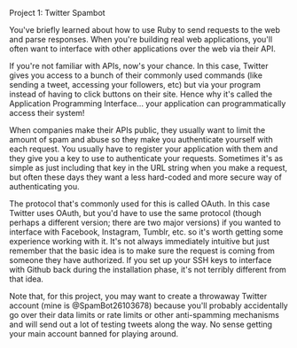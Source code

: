 Project 1: Twitter Spambot

You've briefly learned about how to use Ruby to send requests to the web and parse responses. When you're building real web applications, you'll often want to interface with other applications over the web via their API.

If you're not familiar with APIs, now's your chance. In this case, Twitter gives you access to a bunch of their commonly used commands (like sending a tweet, accessing your followers, etc) but via your program instead of having to click buttons on their site. Hence why it's called the Application Programming Interface... your application can programmatically access their system!

When companies make their APIs public, they usually want to limit the amount of spam and abuse so they make you authenticate yourself with each request. You usually have to register your application with them and they give you a key to use to authenticate your requests. Sometimes it's as simple as just including that key in the URL string when you make a request, but often these days they want a less hard-coded and more secure way of authenticating you.

The protocol that's commonly used for this is called OAuth. In this case Twitter uses OAuth, but you'd have to use the same protocol (though perhaps a different version; there are two major versions) if you wanted to interface with Facebook, Instagram, Tumblr, etc. so it's worth getting some experience working with it. It's not always immediately intuitive but just remember that the basic idea is to make sure the request is coming from someone they have authorized. If you set up your SSH keys to interface with Github back during the installation phase, it's not terribly different from that idea.

Note that, for this project, you may want to create a throwaway Twitter account (mine is @SpamBot26103678) because you'll probably accidentally go over their data limits or rate limits or other anti-spamming mechanisms and will send out a lot of testing tweets along the way. No sense getting your main account banned for playing around.

